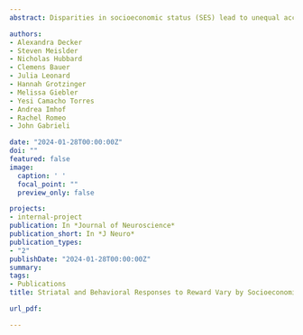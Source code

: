 ```yaml
---
abstract: Disparities in socioeconomic status (SES) lead to unequal access to financial and social support. These disparities are believed to influence reward sensitivity, which in turn are hypothesized to shape how individuals respond to and pursue rewarding experiences. However, surprisingly little is known about how SES shapes reward sensitivity in adolescence. Here, we investigated how SES influenced adolescent responses to reward, both in behavior and the striatum—a brain region that is highly sensitive to reward. We examined responses to both immediate reward (tracked by phasic dopamine) and average reward rate fluctuations (tracked by tonic dopamine) as these distinct signals independently shape learning and motivation. Adolescents (n = 114; 12–14 years; 58 female) performed a gambling task during functional magnetic resonance imaging. We manipulated trial-by-trial reward and loss outcomes, leading to fluctuations between periods of reward scarcity and abundance. We found that a higher reward rate hastened behavioral responses, and increased guess switching, consistent with the idea that reward abundance increases response vigor and exploration. Moreover, immediate reward reinforced previously rewarding decisions (win–stay, lose–switch) and slowed responses (postreward pausing), particularly when rewards were scarce. Notably, lower-SES adolescents slowed down less after rare rewards than higher-SES adolescents. In the brain, striatal activations covaried with the average reward rate across time and showed greater activations during rewarding blocks. However, these striatal effects were diminished in lower-SES adolescents. These findings show that the striatum tracks reward rate fluctuations, which shape decisions and motivation. Moreover, lower SES appears to attenuate reward-driven behavioral and brain responses.

authors:
- Alexandra Decker
- Steven Meislder
- Nicholas Hubbard
- Clemens Bauer
- Julia Leonard
- Hannah Grotzinger
- Melissa Giebler
- Yesi Camacho Torres
- Andrea Imhof
- Rachel Romeo
- John Gabrieli 

date: "2024-01-28T00:00:00Z"
doi: ""
featured: false
image:
  caption: ' '
  focal_point: ""
  preview_only: false

projects:
- internal-project
publication: In *Journal of Neuroscience*
publication_short: In *J Neuro*
publication_types:
- "2"
publishDate: "2024-01-28T00:00:00Z"
summary: 
tags:
- Publications
title: Striatal and Behavioral Responses to Reward Vary by Socioeconomic Status in Adolescents (2024)

url_pdf:

---
```

